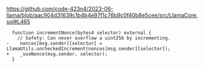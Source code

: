 https://github.com/code-423n4/2023-06-llama/blob/aac904d31639c1b4b4e97f1c76b9c0f40b8e5cee/src/LlamaCore.sol#L465
```solidity
  function incrementNonce(bytes4 selector) external {
    // Safety: Can never overflow a uint256 by incrementing.
-    nonces[msg.sender][selector] = LlamaUtils.uncheckedIncrement(nonces[msg.sender][selector]);
+    _useNonce(msg.sender, selector);
  }
```